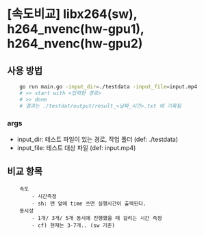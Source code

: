 # [속도비교] libx264(sw), h264_nvenc(hw-gpu1), h264_nvenc(hw-gpu2)

## 사용 방법

```sh
    go run main.go -input_dir=./testdata -input_file=input.mp4
    # >> start with <입력한 경로>
    # >> done
    # 결과는 ./testdat/output/result_<날짜_시간>.txt 에 기록됨
```

### args

- input_dir: 테스트 파일이 있는 경로, 작업 폴더 (def: ./testdata)
- input_file: 테스트 대상 파일 (def: input.mp4)

## 비교 항목

```text
    속도
        - 시간측정
        - sh: 맨 앞에 time 쓰면 실행시간이 출력된다.
    동시성
        - 1개/ 3개/ 5개 동시에 진행했을 때 걸리는 시간 측정
        - cf) 현재는 3-7개.. (sw 기준)
```
